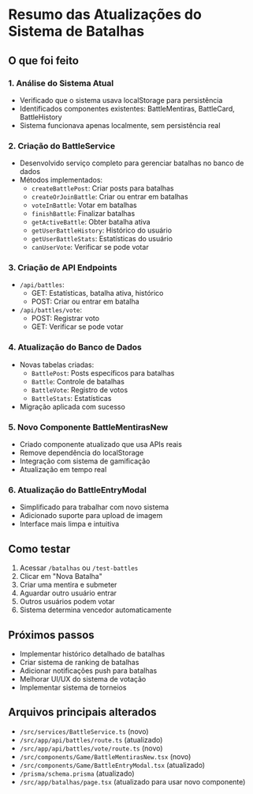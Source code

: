 # Resumo das Atualizações do Sistema de Batalhas

## O que foi feito

### 1. Análise do Sistema Atual
- Verificado que o sistema usava localStorage para persistência
- Identificados componentes existentes: BattleMentiras, BattleCard, BattleHistory
- Sistema funcionava apenas localmente, sem persistência real

### 2. Criação do BattleService
- Desenvolvido serviço completo para gerenciar batalhas no banco de dados
- Métodos implementados:
  - `createBattlePost`: Criar posts para batalhas
  - `createOrJoinBattle`: Criar ou entrar em batalhas
  - `voteInBattle`: Votar em batalhas
  - `finishBattle`: Finalizar batalhas
  - `getActiveBattle`: Obter batalha ativa
  - `getUserBattleHistory`: Histórico do usuário
  - `getUserBattleStats`: Estatísticas do usuário
  - `canUserVote`: Verificar se pode votar

### 3. Criação de API Endpoints
- `/api/battles`:
  - GET: Estatísticas, batalha ativa, histórico
  - POST: Criar ou entrar em batalha
- `/api/battles/vote`:
  - POST: Registrar voto
  - GET: Verificar se pode votar

### 4. Atualização do Banco de Dados
- Novas tabelas criadas:
  - `BattlePost`: Posts específicos para batalhas
  - `Battle`: Controle de batalhas
  - `BattleVote`: Registro de votos
  - `BattleStats`: Estatísticas
- Migração aplicada com sucesso

### 5. Novo Componente BattleMentirasNew
- Criado componente atualizado que usa APIs reais
- Remove dependência do localStorage
- Integração com sistema de gamificação
- Atualização em tempo real

### 6. Atualização do BattleEntryModal
- Simplificado para trabalhar com novo sistema
- Adicionado suporte para upload de imagem
- Interface mais limpa e intuitiva

## Como testar

1. Acessar `/batalhas` ou `/test-battles`
2. Clicar em "Nova Batalha"
3. Criar uma mentira e submeter
4. Aguardar outro usuário entrar
5. Outros usuários podem votar
6. Sistema determina vencedor automaticamente

## Próximos passos

- Implementar histórico detalhado de batalhas
- Criar sistema de ranking de batalhas
- Adicionar notificações push para batalhas
- Melhorar UI/UX do sistema de votação
- Implementar sistema de torneios

## Arquivos principais alterados

- `/src/services/BattleService.ts` (novo)
- `/src/app/api/battles/route.ts` (atualizado)
- `/src/app/api/battles/vote/route.ts` (novo)
- `/src/components/Game/BattleMentirasNew.tsx` (novo)
- `/src/components/Game/BattleEntryModal.tsx` (atualizado)
- `/prisma/schema.prisma` (atualizado)
- `/src/app/batalhas/page.tsx` (atualizado para usar novo componente)